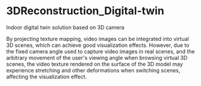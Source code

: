 # 3DReconstruction_Digital-twin
Indoor digital twin solution based on 3D camera

By projecting texture mapping, video images can be integrated into virtual 3D scenes, which can achieve good visualization effects. However, due to the fixed camera angle used to capture video images in real scenes, and the arbitrary movement of the user's viewing angle when browsing virtual 3D scenes, the video texture rendered on the surface of the 3D model may experience stretching and other deformations when switching scenes, affecting the visualization effect.
